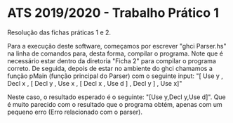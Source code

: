 # ATS 2019/2020 - Trabalho Prático 1

Resolução das fichas práticas 1 e 2.

Para a execução deste software, começamos por escrever "ghci Parser.hs" na linha de comandos para, desta forma, compilar o programa. Note que é necessário estar dentro da diretoria "Ficha 2" para compilar o programa correto.
De seguida, depois de estar no ambiente do ghci chamamos a função
pMain (função principal do Parser) com o seguinte input:
    "[ Use y , Decl x , [ Decl y , Use x , [ Decl x , Use d ] , Decl y ] , Use x]"

Neste caso, o resultado esperado é o seguinte: "[Use y,Decl y,Use d]". Que é muito parecido com o resultado que o programa obtém, apenas com um pequeno erro (Erro relacionado com o parser).